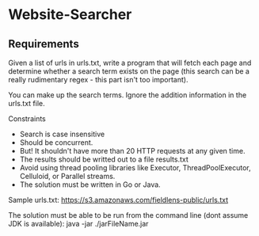 # Website-Searcher

## Requirements

Given a list of urls in urls.txt, write a program that will fetch each page and determine whether a search term exists on the page (this search can be a really rudimentary regex - this part isn't too important).

You can make up the search terms. Ignore the addition information in the urls.txt file.

Constraints
* Search is case insensitive
* Should be concurrent.
* But! It shouldn't have more than 20 HTTP requests at any given time.
* The results should be writted out to a file results.txt
* Avoid using thread pooling libraries like Executor, ThreadPoolExecutor, Celluloid, or Parallel streams.
* The solution must be written in Go or Java.

Sample urls.txt: https://s3.amazonaws.com/fieldlens-public/urls.txt

The solution must be able to be run from the command line (dont assume JDK is available):
java -jar ./jarFileName.jar
